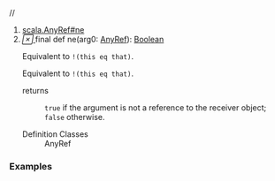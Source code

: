 //
<ol>
<li><a href="https://www.scala-lang.org/api/2.12.3/scala/collection/immutable/List.html#ne(x$1:AnyRef):Boolean">scala.AnyRef#ne</a></li>
<li name="scala.AnyRef#ne" visbl="pub" class="indented0 " data-isabs="false" fullcomment="yes" group="Ungrouped"> <a id="ne(x$1:AnyRef):Boolean"></a><a id="ne(AnyRef):Boolean"></a> <span class="permalink"> <a href="../../../scala/collection/immutable/List.html#ne(x$1:AnyRef):Boolean" title="Permalink"> <i class="material-icons"></i> </a> </span> <span class="modifier_kind"> <span class="modifier">final </span> <span class="kind">def</span> </span> <span class="symbol"> <span class="name">ne</span><span class="params">(<span name="arg0">arg0: <a href="../../AnyRef.html" class="extype" name="scala.AnyRef">AnyRef</a></span>)</span><span class="result">: <a href="../../Boolean.html" class="extype" name="scala.Boolean">Boolean</a></span> </span> <p class="shortcomment cmt">Equivalent to <code>!(this eq that)</code>.</p>
 <div class="fullcomment">
  <div class="comment cmt">
   <p>Equivalent to <code>!(this eq that)</code>. </p>
  </div>
  <dl class="paramcmts block">
   <dt>
    returns
   </dt>
   <dd class="cmt">
    <p><code>true</code> if the argument is not a reference to the receiver object; <code>false</code> otherwise.</p>
   </dd>
  </dl>
  <dl class="attributes block"> 
   <dt>
    Definition Classes
   </dt>
   <dd>
    AnyRef
   </dd>
  </dl>
 </div> </li>
        </ol>


### Examples



